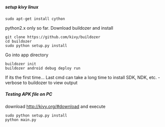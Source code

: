 ##### setup kivy linux
```
sudo apt-get install cython
```

python2.x only so far. Download buildozer and install
```
git clone https://github.com/kivy/buildozer
cd buildozer
sudo python setup.py install
```

Go into app directory
```
buildozer init
buildozer android debug deploy run
```
If its the first time...
Last cmd can take a long time to install SDK, NDK, etc. -verbose to buildozer to view output


##### Testing APK file on PC
download 
http://kivy.org/#download
and execute
```
sudo python setup.py install
python main.py
```

